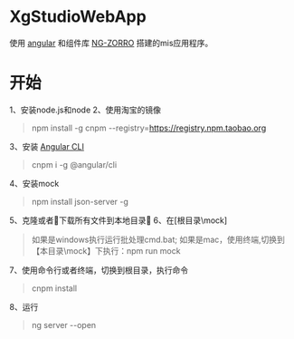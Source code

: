 # XgStudioWebApp

使用 [angular](https://angular.io/) 和组件库 [NG-ZORRO](https://ng.ant.design/#/docs/angular/introduce) 搭建的mis应用程序。

# 开始
1、安装node.js和node
2、使用淘宝的镜像
> npm install -g cnpm --registry=https://registry.npm.taobao.org

3、安装 [Angular CLI](https://github.com/angular/angular-cli) 
> cnpm i -g @angular/cli

4、安装mock
>npm install json-server -g 

5、克隆或者下载所有文件到本地目录
6、在[根目录\mock]
>如果是windows执行运行批处理cmd.bat;
>如果是mac，使用终端,切换到【本目录\mock】下执行：npm run mock

7、使用命令行或者终端，切换到根目录，执行命令
> cnpm install

8、运行
>ng server --open
